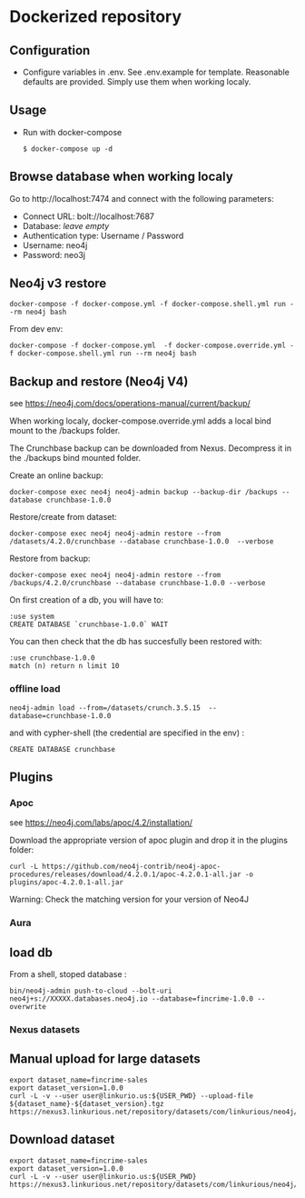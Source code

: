 # Dockerized repository

## Configuration
  - Configure variables in .env. See .env.example for template.
Reasonable defaults are provided. Simply use them when working localy.

## Usage
  - Run with docker-compose
    ```
    $ docker-compose up -d
    ```

## Browse database when working localy

Go to http://localhost:7474 and connect with the following parameters:

- Connect URL: bolt://localhost:7687
- Database: _leave empty_
- Authentication type: Username / Password
- Username: neo4j
- Password: neo3j

## Neo4j v3 restore
```
docker-compose -f docker-compose.yml -f docker-compose.shell.yml run --rm neo4j bash
```
From dev env:
```
docker-compose -f docker-compose.yml  -f docker-compose.override.yml -f docker-compose.shell.yml run --rm neo4j bash
```

## Backup and restore (Neo4j V4)
see https://neo4j.com/docs/operations-manual/current/backup/

When working localy, docker-compose.override.yml adds a local bind mount to the /backups folder.

The Crunchbase backup can be downloaded from Nexus. Decompress it in the ./backups bind mounted folder.

Create an online backup:
```
docker-compose exec neo4j neo4j-admin backup --backup-dir /backups --database crunchbase-1.0.0
```

Restore/create from dataset:
```
docker-compose exec neo4j neo4j-admin restore --from /datasets/4.2.0/crunchbase --database crunchbase-1.0.0  --verbose
```

Restore from backup:
```
docker-compose exec neo4j neo4j-admin restore --from /backups/4.2.0/crunchbase --database crunchbase-1.0.0 --verbose
```

On first creation of a db, you will have to:
```
:use system
CREATE DATABASE `crunchbase-1.0.0` WAIT
```

You can then check that the db has succesfully been restored with:
```
:use crunchbase-1.0.0
match (n) return n limit 10
```

### offline load
```
neo4j-admin load --from=/datasets/crunch.3.5.15  --database=crunchbase-1.0.0
```
and with cypher-shell (the credential are specified in the env) :
```
CREATE DATABASE crunchbase
```

## Plugins
### Apoc
see https://neo4j.com/labs/apoc/4.2/installation/

Download the appropriate version of apoc plugin and drop it in the plugins folder:
```
curl -L https://github.com/neo4j-contrib/neo4j-apoc-procedures/releases/download/4.2.0.1/apoc-4.2.0.1-all.jar -o plugins/apoc-4.2.0.1-all.jar
```
Warning: Check the matching version for your version of Neo4J

### Aura
## load db
From a shell, stoped database :
```
bin/neo4j-admin push-to-cloud --bolt-uri neo4j+s://XXXXX.databases.neo4j.io --database=fincrime-1.0.0 --overwrite
```

### Nexus datasets


## Manual upload for large datasets
```
export dataset_name=fincrime-sales
export dataset_version=1.0.0
curl -L -v --user user@linkurio.us:${USER_PWD} --upload-file ${dataset_name}-${dataset_version}.tgz https://nexus3.linkurious.net/repository/datasets/com/linkurious/neo4j/4.2.4/${dataset_name}/${dataset_name}-${dataset_version}.tgz
```
## Download dataset
```
export dataset_name=fincrime-sales
export dataset_version=1.0.0
curl -L -v --user user@linkurio.us:${USER_PWD} https://nexus3.linkurious.net/repository/datasets/com/linkurious/neo4j/4.2.4/${dataset_name}/${dataset_name}-${dataset_version}.tgz
```

